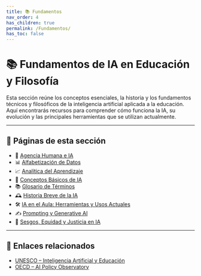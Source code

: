 ```yaml
---
title: 📚 Fundamentos
nav_order: 4
has_children: true
permalink: /Fundamentos/
has_toc: false
---
```


# 📚 Fundamentos de IA en Educación y Filosofía

Esta sección reúne los conceptos esenciales, la historia y los fundamentos técnicos y filosóficos de la inteligencia artificial aplicada a la educación. Aquí encontrarás recursos para comprender cómo funciona la IA, su evolución y las principales herramientas que se utilizan actualmente.

---

## 📂 Páginas de esta sección
- 🧠 [Agencia Humana e IA](./Agencia-Humana-IA.md)
- 📊 [Alfabetización de Datos](./Alfabetizacion-de-Datos.md)
- 📈 [Analítica del Aprendizaje](./Analitica-del-Aprendizaje.md)
- 📖 [Conceptos Básicos de IA](./Conceptos-basicos-IA.md)
- 📚 [Glosario de Términos](./Glosario-de-Términos.md)
- 🕰️ [Historia Breve de la IA](./Historia-breve-IA.md)
- 🛠️ [IA en el Aula: Herramientas y Usos Actuales](./IA-en-el-Aula.md)
- ✍️ [Prompting y Generative AI](./Prompting-y-Generative-AI.md)
- 🎯 [Sesgos, Equidad y Justicia en IA](./Sesgos-Equidad-Justicia.md)

---

## 🔗 Enlaces relacionados
- [UNESCO – Inteligencia Artificial y Educación](https://www.unesco.org/es/artificial-intelligence/education)
- [OECD – AI Policy Observatory](https://oecd.ai)
